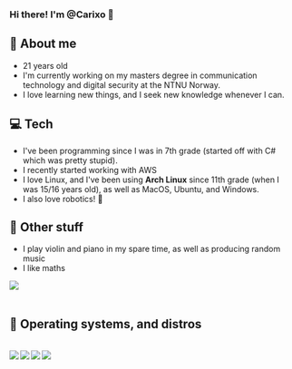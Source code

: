 ### Hi there! I'm @Carixo 👋

<!--
**CarixoHD/CarixoHD** is a ✨ _special_ ✨ repository because its `README.md` (this file) appears on your GitHub profile.
Here are some ideas to get you started:

- 🔭 I’m currently working on ...
- 🌱 I’m currently learning ...
- 👯 I’m looking to collaborate on ...
- 🤔 I’m looking for help with ...
- 💬 Ask me about ...
- 📫 How to reach me: ...
- 😄 Pronouns: ...
- ⚡ Fun fact: ...
-->
## 🔭 About me
- 21 years old
- I'm currently working on my masters degree in communication technology and digital security at the NTNU Norway.
- I love learning new things, and I seek new knowledge whenever I can. 

## 💻 Tech
- I've been programming since I was in 7th grade (started off with C# which was pretty stupid).
- I recently started working with AWS
- I love Linux, and I've been using **Arch Linux** since 11th grade (when I was 15/16 years old), as well as MacOS, Ubuntu, and Windows.
- I also love robotics! 🤖

## 👯 Other stuff
- I play violin and piano in my spare time, as well as producing random music
- I like maths 


<a href="https://www.linkedin.com/in/shayan-alinejad-84a77a17a/" target="blank" >
  <img align="left"  src="https://img.shields.io/badge/LinkedIn-0077B5?style=for-the-badge&logo=linkedin&logoColor=white" />
  </a>
<br>
<br>

## 🐧 Operating systems, and distros


<br>
<div>
<img align="left" src="https://img.shields.io/badge/Arch_Linux-1793D1?style=for-the-badge&logo=arch-linux&logoColor=white"/>
<img align="left" src="https://img.shields.io/badge/mac%20os-000000?style=for-the-badge&logo=apple&logoColor=white"/>
<img align="left" src="https://img.shields.io/badge/Windows-0078D6?style=for-the-badge&logo=windows&logoColor=white"/>
<img align="left" src="https://img.shields.io/badge/Ubuntu-E95420?style=for-the-badge&logo=ubuntu&logoColor=white"/></div>
